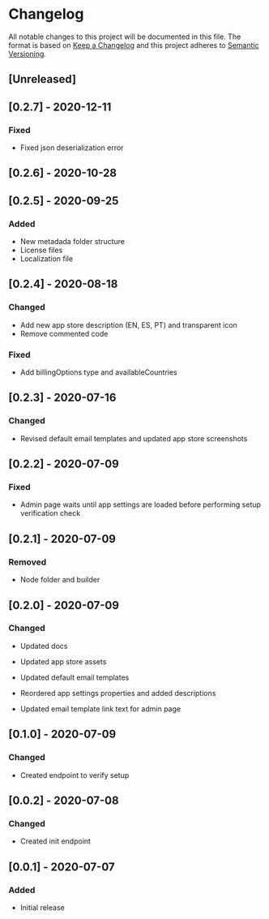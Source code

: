 # Changelog

All notable changes to this project will be documented in this file.
The format is based on [Keep a Changelog](http://keepachangelog.com/en/1.0.0/)
and this project adheres to [Semantic Versioning](http://semver.org/spec/v2.0.0.html).

## [Unreleased]

## [0.2.7] - 2020-12-11

### Fixed

- Fixed json deserialization error

## [0.2.6] - 2020-10-28

## [0.2.5] - 2020-09-25
### Added
- New metadada folder structure
- License files
- Localization file

## [0.2.4] - 2020-08-18

### Changed

- Add new app store description (EN, ES, PT) and transparent icon
- Remove commented code

### Fixed

- Add billingOptions type and availableCountries

## [0.2.3] - 2020-07-16

### Changed

- Revised default email templates and updated app store screenshots

## [0.2.2] - 2020-07-09

### Fixed

- Admin page waits until app settings are loaded before performing setup verification check

## [0.2.1] - 2020-07-09

### Removed

- Node folder and builder

## [0.2.0] - 2020-07-09

### Changed

- Updated docs

- Updated app store assets

- Updated default email templates

- Reordered app settings properties and added descriptions

- Updated email template link text for admin page

## [0.1.0] - 2020-07-09

### Changed

- Created endpoint to verify setup

## [0.0.2] - 2020-07-08

### Changed

- Created init endpoint

## [0.0.1] - 2020-07-07

### Added

- Initial release

